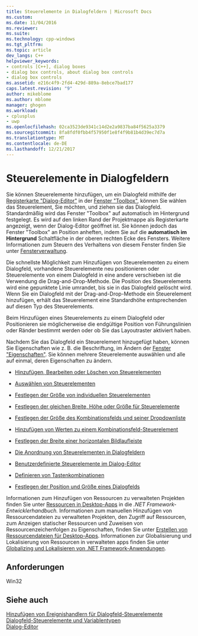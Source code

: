 ```yaml
---
title: Steuerelemente in Dialogfeldern | Microsoft Docs
ms.custom: 
ms.date: 11/04/2016
ms.reviewer: 
ms.suite: 
ms.technology: cpp-windows
ms.tgt_pltfrm: 
ms.topic: article
dev_langs: C++
helpviewer_keywords:
- controls [C++], dialog boxes
- dialog box controls, about dialog box controls
- dialog box controls
ms.assetid: e216c4f9-2fd4-429d-889a-8ebce7bad177
caps.latest.revision: "9"
author: mikeblome
ms.author: mblome
manager: ghogen
ms.workload:
- cplusplus
- uwp
ms.openlocfilehash: 02ca3523de9341c14d2e2a9837ba84f5625a3379
ms.sourcegitcommit: 8fa8fdf0fbb4f57950f1e8f4f9b81b4d39ec7d7a
ms.translationtype: MT
ms.contentlocale: de-DE
ms.lasthandoff: 12/21/2017
---
```

# <a name="controls-in-dialog-boxes"></a>Steuerelemente in Dialogfeldern
Sie können Steuerelemente hinzufügen, um ein Dialogfeld mithilfe der [Registerkarte "Dialog-Editor"](../windows/dialog-editor-tab-toolbox.md) in der [Fenster "Toolbox"](/visualstudio/ide/reference/toolbox), können Sie wählen das Steuerelement, Sie möchten, und ziehen sie das Dialogfeld. Standardmäßig wird das Fenster "Toolbox" auf automatisch im Hintergrund festgelegt. Es wird auf den linken Rand der Projektmappe als Registerkarte angezeigt, wenn der Dialog-Editor geöffnet ist. Sie können jedoch das Fenster "Toolbox" an Position anheften, indem Sie auf die **automatisch im Hintergrund** Schaltfläche in der oberen rechten Ecke des Fensters. Weitere Informationen zum Steuern des Verhaltens von diesem Fenster finden Sie unter [Fensterverwaltung](/visualstudio/ide/customizing-window-layouts-in-visual-studio).  
  
 Die schnellste Möglichkeit zum Hinzufügen von Steuerelementen zu einem Dialogfeld, vorhandene Steuerelemente neu positionieren oder Steuerelemente von einem Dialogfeld in eine andere verschieben ist die Verwendung die Drag-and-Drop-Methode. Die Position des Steuerelements wird eine gepunktete Linie umrandet, bis sie in das Dialogfeld gelöscht wird. Wenn Sie ein Dialogfeld mit der Drag-and-Drop-Methode ein Steuerelement hinzufügen, erhält das Steuerelement eine Standardhöhe entsprechenden auf diesen Typ des Steuerelements.  
  
 Beim Hinzufügen eines Steuerelements zu einem Dialogfeld oder Positionieren sie möglicherweise die endgültige Position von Führungslinien oder Ränder bestimmt werden oder ob Sie das Layoutraster aktiviert haben.  
  
 Nachdem Sie das Dialogfeld ein Steuerelement hinzugefügt haben, können Sie Eigenschaften wie z. B. die Beschriftung, im Ändern der [Fenster "Eigenschaften"](/visualstudio/ide/reference/properties-window). Sie können mehrere Steuerelemente auswählen und alle auf einmal, deren Eigenschaften zu ändern.  
  
-   [Hinzufügen, Bearbeiten oder Löschen von Steuerelementen](adding-editing-or-deleting-controls.md)  
  
-   [Auswählen von Steuerelementen](../windows/selecting-controls.md)  
  
-   [Festlegen der Größe von individuellen Steuerelementen](../windows/sizing-individual-controls.md)  
  
-   [Festlegen der gleichen Breite, Höhe oder Größe für Steuerelemente](../windows/making-controls-the-same-width-height-or-size.md)  
  
-   [Festlegen der Größe des Kombinationsfelds und seiner Dropdownliste](setting-the-size-of-the-combo-box-and-its-drop-down-list.md)  
  
-   [Hinzufügen von Werten zu einem Kombinationsfeld-Steuerelement](../windows/adding-values-to-a-combo-box-control.md)  
  
-   [Festlegen der Breite einer horizontalen Bildlaufleiste](../windows/setting-the-width-of-a-horizontal-scroll-bar.md)  
  
-   [Die Anordnung von Steuerelementen in Dialogfeldern](../windows/arrangement-of-controls-on-dialog-boxes.md)  
  
-   [Benutzerdefinierte Steuerelemente im Dialog-Editor](custom-controls-in-the-dialog-editor.md)  
  
-   [Definieren von Tastenkombinationen](../windows/defining-mnemonics-access-keys.md)  
  
-   [Festlegen der Position und Größe eines Dialogfelds](../windows/specifying-the-location-and-size-of-a-dialog-box.md)  
  
 Informationen zum Hinzufügen von Ressourcen zu verwalteten Projekten finden Sie unter [Ressourcen in Desktop-Apps](/dotnet/framework/resources/index) in die *.NET Framework-Entwicklerhandbuch.* Informationen zum manuellen Hinzufügen von Ressourcendateien zu verwalteten Projekten, den Zugriff auf Ressourcen, zum Anzeigen statischer Ressourcen und Zuweisen von Ressourcenzeichenfolgen zu Eigenschaften, finden Sie unter [Erstellen von Ressourcendateien für Desktop-Apps](/dotnet/framework/resources/creating-resource-files-for-desktop-apps). Informationen zur Globalisierung und Lokalisierung von Ressourcen in verwalteten apps finden Sie unter [Globalizing und Lokalisieren von .NET Framework-Anwendungen](/dotnet/standard/globalization-localization/index).  
  
## <a name="requirements"></a>Anforderungen  
 Win32  
  
## <a name="see-also"></a>Siehe auch  
 [Hinzufügen von Ereignishandlern für Dialogfeld-Steuerelemente](../windows/adding-event-handlers-for-dialog-box-controls.md)   
 [Dialogfeld-Steuerelemente und Variablentypen](../ide/dialog-box-controls-and-variable-types.md)   
 [Dialog-Editor](../windows/dialog-editor.md)

